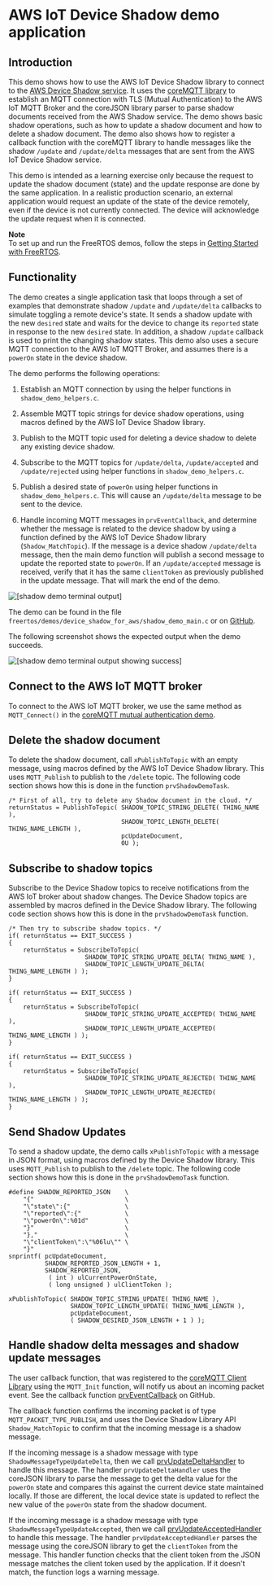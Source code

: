 # AWS IoT Device Shadow demo application<a name="shadow-demo"></a>

## Introduction<a name="shadow-demo-introduction"></a>

This demo shows how to use the AWS IoT Device Shadow library to connect to the [AWS Device Shadow service](https://docs.aws.amazon.com/iot/latest/developerguide/iot-device-shadows.html)\. It uses the [coreMQTT library](coremqtt.md) to establish an MQTT connection with TLS \(Mutual Authentication\) to the AWS IoT MQTT Broker and the  coreJSON library parser to parse shadow documents received from the AWS Shadow service\. The demo shows basic shadow operations, such as how to update a shadow document and how to delete a shadow document\. The demo also shows how to register a callback function with the coreMQTT library to handle messages like the shadow `/update` and `/update/delta` messages that are sent from the AWS IoT Device Shadow service\.

This demo is intended as a learning exercise only because the request to update the shadow document \(state\) and the update response are done by the same application\. In a realistic production scenario, an external application would request an update of the state of the device remotely, even if the device is not currently connected\. The device will acknowledge the update request when it is connected\.

**Note**  
To set up and run the FreeRTOS demos, follow the steps in [Getting Started with FreeRTOS](freertos-getting-started.md)\.

## Functionality<a name="shadow-demo-functionality"></a>

The demo creates a single application task that loops through a set of examples that demonstrate shadow `/update` and `/update/delta` callbacks to simulate toggling a remote device's state\. It sends a shadow update with the new `desired` state and waits for the device to change its `reported` state in response to the new `desired` state\. In addition, a shadow `/update` callback is used to print the changing shadow states\. This demo also uses a secure MQTT connection to the AWS IoT MQTT Broker, and assumes there is a `powerOn` state in the device shadow\.

The demo performs the following operations:

1. Establish an MQTT connection by using the helper functions in `shadow_demo_helpers.c`\.

1. Assemble MQTT topic strings for device shadow operations, using macros defined by the AWS IoT Device Shadow library\.

1. Publish to the MQTT topic used for deleting a device shadow to delete any existing device shadow\.

1. Subscribe to the MQTT topics for `/update/delta`, `/update/accepted` and `/update/rejected` using helper functions in `shadow_demo_helpers.c`\.

1. Publish a desired state of `powerOn` using helper functions in `shadow_demo_helpers.c`\. This will cause an `/update/delta` message to be sent to the device\.

1. Handle incoming MQTT messages in `prvEventCallback`, and determine whether the message is related to the device shadow by using a function defined by the AWS IoT Device Shadow library \(`Shadow_MatchTopic`\)\. If the message is a device shadow `/update/delta` message, then the main demo function will publish a second message to update the reported state to `powerOn`\. If an `/update/accepted` message is received, verify that it has the same `clientToken` as previously published in the update message\. That will mark the end of the demo\.

![\[shadow demo terminal output\]](http://docs.aws.amazon.com/freertos/latest/userguide/images/shadow-demo-output.png)

The demo can be found in the file `freertos/demos/device_shadow_for_aws/shadow_demo_main.c` or on  [ GitHub](https://github.com/aws/amazon-freertos/blob/main/demos/device_shadow_for_aws/shadow_demo_main.c)\.

The following screenshot shows the expected output when the demo succeeds\.

![\[shadow demo terminal output showing success\]](http://docs.aws.amazon.com/freertos/latest/userguide/images/shadow-demo-screenshot.png)

## Connect to the AWS IoT MQTT broker<a name="shadow-demo-connect-mqtt"></a>

To connect to the AWS IoT MQTT broker, we use the same method as `MQTT_Connect()` in the [coreMQTT mutual authentication demo](mqtt-demo-ma.md)\.

## Delete the shadow document<a name="shadow-demo-delete-document"></a>

To delete the shadow document, call `xPublishToTopic` with an empty message, using macros defined by the AWS IoT Device Shadow library\. This uses `MQTT_Publish` to publish to the `/delete` topic\. The following code section shows how this is done in the function `prvShadowDemoTask`\.

```
/* First of all, try to delete any Shadow document in the cloud. */
returnStatus = PublishToTopic( SHADOW_TOPIC_STRING_DELETE( THING_NAME ),
                               SHADOW_TOPIC_LENGTH_DELETE( THING_NAME_LENGTH ),
                               pcUpdateDocument,
                               0U );
```

## Subscribe to shadow topics<a name="shadow-demo-subscribe"></a>

Subscribe to the Device Shadow topics to receive notifications from the AWS IoT broker about shadow changes\. The Device Shadow topics are assembled by macros defined in the Device Shadow library\. The following code section shows how this is done in the `prvShadowDemoTask` function\.

```
/* Then try to subscribe shadow topics. */
if( returnStatus == EXIT_SUCCESS )
{
    returnStatus = SubscribeToTopic( 
                     SHADOW_TOPIC_STRING_UPDATE_DELTA( THING_NAME ),
                     SHADOW_TOPIC_LENGTH_UPDATE_DELTA( THING_NAME_LENGTH ) );
}

if( returnStatus == EXIT_SUCCESS )
{
    returnStatus = SubscribeToTopic( 
                     SHADOW_TOPIC_STRING_UPDATE_ACCEPTED( THING_NAME ),
                     SHADOW_TOPIC_LENGTH_UPDATE_ACCEPTED( THING_NAME_LENGTH ) );
}

if( returnStatus == EXIT_SUCCESS )
{
    returnStatus = SubscribeToTopic( 
                     SHADOW_TOPIC_STRING_UPDATE_REJECTED( THING_NAME ),
                     SHADOW_TOPIC_LENGTH_UPDATE_REJECTED( THING_NAME_LENGTH ) );
}
```

## Send Shadow Updates<a name="shadow-demo-send-updates"></a>

To send a shadow update, the demo calls `xPublishToTopic` with a message in JSON format, using macros defined by the Device Shadow library\. This uses `MQTT_Publish` to publish to the `/delete` topic\. The following code section shows how this is done in the `prvShadowDemoTask` function\.

```
#define SHADOW_REPORTED_JSON    \
    "{"                         \
    "\"state\":{"               \
    "\"reported\":{"            \
    "\"powerOn\":%01d"          \
    "}"                         \
    "},"                        \
    "\"clientToken\":\"%06lu\"" \
    "}"
snprintf( pcUpdateDocument,
          SHADOW_REPORTED_JSON_LENGTH + 1,
          SHADOW_REPORTED_JSON,
           ( int ) ulCurrentPowerOnState,
           ( long unsigned ) ulClientToken );

xPublishToTopic( SHADOW_TOPIC_STRING_UPDATE( THING_NAME ),
                 SHADOW_TOPIC_LENGTH_UPDATE( THING_NAME_LENGTH ),
                 pcUpdateDocument,
                 ( SHADOW_DESIRED_JSON_LENGTH + 1 ) );
```

## Handle shadow delta messages and shadow update messages<a name="shadow-demo-delta-and-update"></a>

The user callback function, that was registered to the [coreMQTT Client Library](https://freertos-wordpress.corp.amazon.com/shadow/device-shadow-demo.html#handle-shadow-messages) using the `MQTT_Init` function, will notify us about an incoming packet event\. See the callback function [ prvEventCallback](https://github.com/aws/amazon-freertos/blob/main/demos/device_shadow_for_aws/shadow_demo_main.c#L671-L753) on GitHub\.

The callback function confirms the incoming packet is of type `MQTT_PACKET_TYPE_PUBLISH`, and uses the Device Shadow Library API `Shadow_MatchTopic` to confirm that the incoming message is a shadow message\.

If the incoming message is a shadow message with type `ShadowMessageTypeUpdateDelta`, then we call  [ prvUpdateDeltaHandler](https://github.com/aws/amazon-freertos/blob/main/demos/device_shadow_for_aws/shadow_demo_main.c#L464-L580) to handle this message\. The handler `prvUpdateDeltaHandler` uses the  coreJSON library to parse the message to get the delta value for the `powerOn` state and compares this against the current device state maintained locally\. If those are different, the local device state is updated to reflect the new value of the `powerOn` state from the shadow document\.

If the incoming message is a shadow message with type `ShadowMessageTypeUpdateAccepted`, then we call [ prvUpdateAcceptedHandler](https://github.com/aws/amazon-freertos/blob/main/demos/device_shadow_for_aws/shadow_demo_main.c#L584-L667) to handle this message\. The handler `prvUpdateAcceptedHandler` parses the message using the  coreJSON library to get the `clientToken` from the message\. This handler function checks that the client token from the JSON message matches the client token used by the application\. If it doesn't match, the function logs a warning message\.